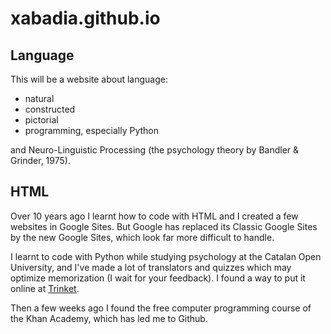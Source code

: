 # xabadia.github.io
## Language
This will be a website about language:
* natural    
* constructed
* pictorial
* programming, especially Python

and Neuro-Linguistic Processing (the psychology theory by Bandler & Grinder, 1975).
## HTML
Over 10 years ago I learnt how to code with HTML and I created a few websites in Google Sites. But Google has replaced its Classic Google Sites by the new Google Sites, which look far more difficult to handle.

I learnt to code with Python while studying psychology at the Catalan Open University, and I've made a lot of translators and quizzes which may optimize memorization (I wait for your feedback). I found a way to put it online at [Trinket](https://xabadiar.trinket.io/sites/the-alpha-emoji-quiz-draft).

Then a few weeks ago I found the free computer programming course of the Khan Academy, which has led me to Github.
